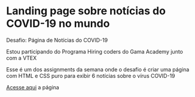 # Landing page sobre notícias do COVID-19 no mundo
Desafio: Página de Notícias do COVID-19

<p>Estou participando do Programa Hiring coders do Gama Academy junto com a VTEX</p>
Esse é um dos assignments da semana onde o desafio é criar uma página com HTML e CSS puro para exibir 6 notícias
sobre o vírus COVID-19</p>

<a href="https://portal-noticiascovid19.netlify.app/">Acesse aqui</a> a página

